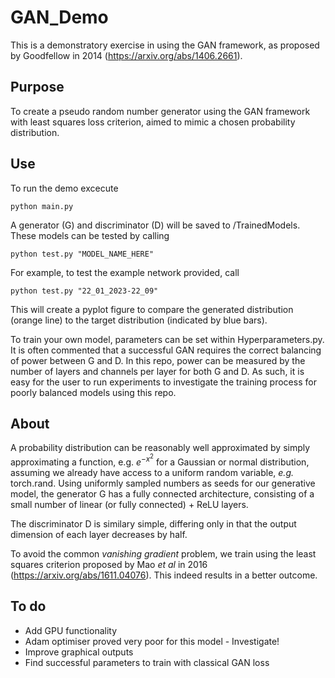 # GAN_Demo

This is a demonstratory exercise in using the GAN framework, as proposed by Goodfellow in 2014 (https://arxiv.org/abs/1406.2661).

## Purpose

To create a pseudo random number generator using the GAN framework with least squares loss criterion, 
aimed to mimic a chosen probability distribution.

## Use 

To run the demo excecute

    python main.py
    
A generator (G) and discriminator (D) will be saved to /TrainedModels. These models can be tested by calling

    python test.py "MODEL_NAME_HERE"
    
For example, to test the example network provided, call

    python test.py "22_01_2023-22_09"
    
 This will create a pyplot figure to compare the generated distribution (orange line) 
 to the target distribution (indicated by blue bars).
 
 To train your own model, parameters can be set within Hyperparameters.py. It is often
 commented that a successful GAN requires the correct balancing of power between G
 and D. In this repo, power can be measured by the number of layers and channels 
 per layer for both G and D. As such, it is easy for the user to run experiments to 
 investigate the training process for poorly balanced models using this repo.
 
 ## About 
 
 A probability distribution can be reasonably well 
 approximated by simply approximating a function, e.g. $e^{-x^2}$ 
 for a Gaussian or normal distribution, assuming we already have access
 to a uniform random variable, _e.g._ torch.rand. Using uniformly sampled numbers as
 seeds for our generative model, the generator G has a fully connected 
 architecture, consisting of a small number of linear (or fully connected) + ReLU layers.
 
 The discriminator D is similary simple, differing only in that the output dimension of 
 each layer decreases by half. 
 
 To avoid the common _vanishing gradient_ problem, we train using the 
 least squares criterion proposed by Mao _et al_ in 2016 
 (https://arxiv.org/abs/1611.04076). This indeed results in a better outcome.
 
 
 
 ## To do

 - Add GPU functionality
 - Adam optimiser proved very poor for this model - Investigate!
 - Improve graphical outputs
 - Find successful parameters to train with classical GAN loss
